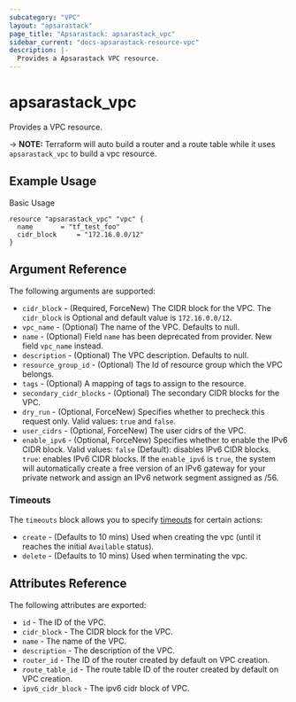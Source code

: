 ```yaml
---
subcategory: "VPC"
layout: "apsarastack"
page_title: "Apsarastack: apsarastack_vpc"
sidebar_current: "docs-apsarastack-resource-vpc"
description: |-
  Provides a Apsarastack VPC resource.
---
```


# apsarastack\_vpc

Provides a VPC resource.

-> **NOTE:** Terraform will auto build a router and a route table while it uses `apsarastack_vpc` to build a vpc resource.

## Example Usage

Basic Usage

```
resource "apsarastack_vpc" "vpc" {
  name       = "tf_test_foo"
  cidr_block     = "172.16.0.0/12"
}
```


## Argument Reference

The following arguments are supported:

* `cidr_block` - (Required, ForceNew) The CIDR block for the VPC. The `cidr_block` is Optional and default value is `172.16.0.0/12`.
* `vpc_name` - (Optional) The name of the VPC. Defaults to null.
* `name` - (Optional) Field `name` has been deprecated from provider. New field `vpc_name` instead.
* `description` - (Optional) The VPC description. Defaults to null.
* `resource_group_id` - (Optional) The Id of resource group which the VPC belongs.
* `tags` - (Optional) A mapping of tags to assign to the resource.
* `secondary_cidr_blocks` - (Optional) The secondary CIDR blocks for the VPC.
* `dry_run` - (Optional, ForceNew) Specifies whether to precheck this request only. Valid values: `true` and `false`.
* `user_cidrs` - (Optional, ForceNew) The user cidrs of the VPC.
* `enable_ipv6` - (Optional, ForceNew) Specifies whether to enable the IPv6 CIDR block. Valid values: `false` (Default): disables IPv6 CIDR blocks. `true`: enables IPv6 CIDR blocks. If the `enable_ipv6` is `true`, the system will automatically create a free version of an IPv6 gateway for your private network and assign an IPv6 network segment assigned as /56.

### Timeouts

The `timeouts` block allows you to specify [timeouts](https://www.terraform.io/docs/configuration-0-11/resources.html#timeouts) for certain actions:

* `create` - (Defaults to 10 mins) Used when creating the vpc (until it reaches the initial `Available` status). 
* `delete` - (Defaults to 10 mins) Used when terminating the vpc. 

## Attributes Reference

The following attributes are exported:

* `id` - The ID of the VPC.
* `cidr_block` - The CIDR block for the VPC.
* `name` - The name of the VPC.
* `description` - The description of the VPC.
* `router_id` - The ID of the router created by default on VPC creation.
* `route_table_id` - The route table ID of the router created by default on VPC creation.
* `ipv6_cidr_block` - The ipv6 cidr block of VPC.